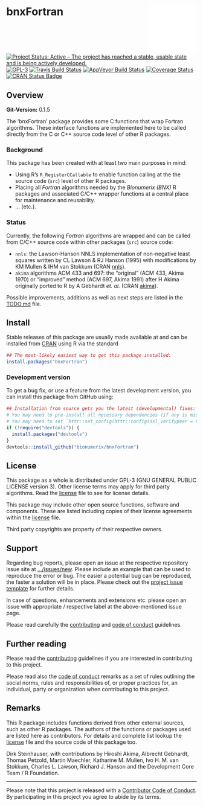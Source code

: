 
<!-- README.md is generated from README.Rmd. Please edit that file -->

# bnxFortran <img src="man/figures/logo.png" align="right" />

[![Project Status: Active – The project has reached a stable, usable
state and is being actively
developed.](http://www.repostatus.org/badges/latest/active.svg)](http://www.repostatus.org/#active)
[![GPL-3](https://img.shields.io/badge/license-GPL--3-blue.svg)](https://www.gnu.org/licenses/gpl-3.0.en.html)
[![Travis Build
Status](https://travis-ci.org/bionumerix/bnxFortran.svg?branch=master)](https://travis-ci.org/bionumerix/bnxFortran)
[![AppVeyor Build
Status](https://ci.appveyor.com/api/projects/status/github/bionumerix/bnxFortran?branch=master&svg=true)](https://ci.appveyor.com/project/bionumerix/bnxFortran)
[![Coverage
Status](https://codecov.io/github/bionumerix/bnxFortran/branch/master/graph/badge.svg)](https://codecov.io/github/bionumerix/bnxFortran?branch=master)
[![CRAN Status
Badge](http://www.r-pkg.org/badges/version/bnxFortran)](https://cran.r-project.org/package=bnxFortran)

## Overview

**Git-Version:** 0.1.5

The ‘bnxFortran’ package provides some C functions that wrap Fortran
algorithms. These interface functions are implemented here to be called
directly from the C or C++ source code level of other R packages.

### Background

This package has been created with at least two main purposes in mind:

  - Using R’s `R_RegisterCCallable` to enable function calling at the
    the source code (`src`) level of other R packages.
  - Placing all *Fortran* algorithms needed by the *Bionumerix (BNX)* R
    packages and associated C/C++ wrapper functions at a central place
    for maintenance and reusability.
  - … (etc.).

### Status

Currently, the following *Fortran* algorithms are wrapped and can be
called from C/C++ source code within other packages (`src`) source code:

  - `nnls`: the Lawson-Hanson NNLS implementation of non-negative least
    squares written by CL Lawson & RJ Hanson (1995) with modifications
    by KM Mullen & IHM van Stokkum (CRAN
    [nnls](https://cran.r-project.org/web/packages/nnls/index.html)).
  - `akima` algorithms ACM 433 and 697: the “original” (ACM 433, Akima
    1970) or “improved” method (ACM 697, Akima 1991) after H Akima
    originally ported to R by A Gebhardt *et. al.* (CRAN
    [akima](https://cran.r-project.org/web/packages/akima/index.html)).

Possible improvements, additions as well as next steps are listed in the
[TODO.md](TODO.md) file.

## Install

Stable releases of this package are usually made available at and can be
installed from [CRAN](https://cran.r-project.org) using R via the
standard

``` r
## The most-likely easiest way to get this package installed:
install.packages("bnxFortran")
```

### Development version

To get a bug fix, or use a feature from the latest development version,
you can install this package from GitHub using:

``` r
## Installation from source gets you the latest (developmental) fixes:
# You may need to pre-install all necessary dependencies (if any is missing).
# You may need to set `httr::set_config(httr::config(ssl_verifypeer = 0L))`.
if (!require("devtools")) {
  install.packages("devtools")
}
devtools::install_github("bionumerix/bnxFortran")
```

## License

This package as a whole is distributed under GPL-3 (GNU GENERAL PUBLIC
LICENSE version 3). Other license terms may apply for third party
algorithms. Read the [license](./LICENSE) file to see for license
details.

This package may include other open source functions, software and
components. These are listed including copies of their license
agreements within the [license](./LICENSE) file.

Third party copyrights are property of their respective owners.

## Support

Regarding bug reports, please open an issue at the respective repository
issue site at
[…/issues/new](https://github.com/bionumerix/bnxFortran/issues).
Please include an example that can be used to reproduce the error or
bug. The easier a potential bug can be reproduced, the faster a solution
will be in place. Please check out the [project issue
template](.github/ISSUE_TEMPLATE.md) for further details.

In case of questions, enhancements and extensions etc. please open an
issue with appropriate / respective label at the above-mentioned issue
page.

Please read carefully the [contributing](.github/CONTRIBUTING.md) and
[code of conduct](.github/CODE_OF_CONDUCT.md) guidelines.

## Further reading

Please read the [contributing](.github/CONTRIBUTING.md) guidelines if
you are interested in contributing to this project.

Please read also the [code of conduct](.github/CODE_OF_CONDUCT.md)
remarks as a set of rules outlining the social norms, rules and
responsibilities of, or proper practices for, an individual, party or
organization when contributing to this project.

## Remarks

This R package includes functions derived from other external sources,
such as other R packages. The authors of the functions or packages used
are listed here as contributors. For details and complete list lookup
the [license](./LICENSE) file and the source code of this package too.

Dirk Steinhauser, with contributions by Hiroshi Akima, Albrecht
Gebhardt, Thomas Petzold, Martin Maechler, Katharine M. Mullen, Ivo H.
M. van Stokkum, Charles L. Lawson, Richard J. Hanson and the Development
Core Team / R Foundation.

-----

Please note that this project is released with a [Contributor Code of
Conduct](.github/CODE_OF_CONDUCT.md). By participating in this project
you agree to abide by its terms.
